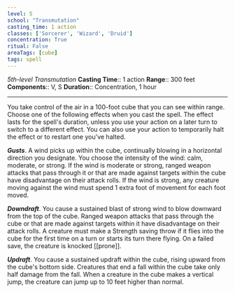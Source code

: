 ```yaml
---
level: 5
school: "Transmutation"
casting_time: 1 action
classes: ['Sorcerer', 'Wizard', 'Druid']
concentration: True
ritual: False
areaTags: [cube]
tags: spell
---
```


_5th-level Transmutation_
**Casting Time**:: 1 action
**Range**:: 300 feet
**Components**:: V, S
**Duration**:: Concentration, 1 hour

---

You take control of the air in a 100-foot cube that you can see within range. Choose one of the following effects when you cast the spell. The effect lasts for the spell's duration, unless you use your action on a later turn to switch to a different effect. You can also use your action to temporarily halt the effect or to restart one you've halted.


**_Gusts_**. A wind picks up within the cube, continually blowing in a horizontal direction you designate. You choose the intensity of the wind: calm, moderate, or strong. If the wind is moderate or strong, ranged weapon attacks that pass through it or that are made against targets within the cube have disadvantage on their attack rolls. If the wind is strong, any creature moving against the wind must spend 1 extra foot of movement for each foot moved.

**_Downdraft_**. You cause a sustained blast of strong wind to blow downward from the top of the cube. Ranged weapon attacks that pass through the cube or that are made against targets within it have disadvantage on their attack rolls. A creature must make a Strength saving throw if it flies into the cube for the first time on a turn or starts its turn there flying. On a failed save, the creature is knocked [[prone]].

**_Updraft_**. You cause a sustained updraft within the cube, rising upward from the cube's bottom side. Creatures that end a fall within the cube take only half damage from the fall. When a creature in the cube makes a vertical jump, the creature can jump up to 10 feet higher than normal.


